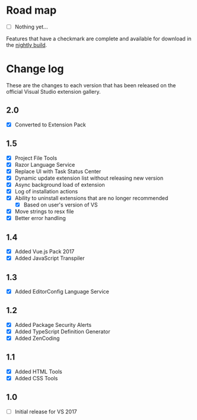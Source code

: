 # Road map

- [ ] Nothing yet...

Features that have a checkmark are complete and available for
download in the
[nightly build](http://vsixgallery.com/extension/92e3e73b-510f-45bb-8aee-c637e83778b3/).

# Change log

These are the changes to each version that has been released
on the official Visual Studio extension gallery.

## 2.0
- [x] Converted to Extension Pack

## 1.5

- [x] Project File Tools
- [x] Razor Language Service
- [x] Replace UI with Task Status Center
- [x] Dynamic update extension list without releasing new version
- [x] Async background load of extension
- [x] Log of installation actions
- [x] Ability to uninstall extensions that are no longer recommended
  - [x] Based on user's version of VS
- [x] Move strings to resx file
- [x] Better error handling

## 1.4

- [x] Added Vue.js Pack 2017
- [x] Added JavaScript Transpiler

## 1.3

- [x] Added EditorConfig Language Service

## 1.2

- [x] Added Package Security Alerts
- [x] Added TypeScript Definition Generator
- [x] Added ZenCoding

## 1.1

- [x] Added HTML Tools
- [x] Added CSS Tools

## 1.0

- [ ] Initial release for VS 2017